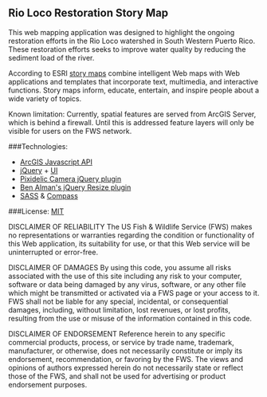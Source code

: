Rio Loco  Restoration Story Map
-------------

This web mapping application was designed to highlight the ongoing restoration efforts in the Rio Loco watershed in South Western Puerto Rico.  These restoration efforts seeks to improve water quality by reducing the sediment load of the river.

According to ESRI [story maps][1] combine intelligent Web maps with Web applications and templates that incorporate text, multimedia, and interactive functions. Story maps inform, educate, entertain, and inspire people about a wide variety of topics.

Known limitation:  Currently, spatial features are served from ArcGIS Server, which is behind a firewall.  Until this is addressed feature layers will only be visible for users on the FWS network.

###Technologies:
- [ArcGIS Javascript API][4]
- [jQuery][5] + [UI][6]</br>
- [Pixidelic Camera jQuery plugin][2]</br> 
- [Ben Alman's jQuery Resize plugin][3]
- [SASS][7] &amp; [Compass][8]

###License: [MIT][9]

DISCLAIMER OF RELIABILITY
The US Fish &amp; Wildlife Service (FWS) makes no representations or warranties regarding the condition or functionality of this Web application, its suitability for use, or that this Web service will be uninterrupted or error-free.

DISCLAIMER OF DAMAGES
By using this code, you assume all risks associated with the use of this site including any risk to your computer, software or data being damaged by any virus, software, or any other file which might be transmitted or activated via a FWS page or your access to it. FWS shall not be liable for any special, incidental, or consequential damages, including, without limitation, lost revenues, or lost profits, resulting from the use or misuse of the information contained in this code.

DISCLAIMER OF ENDORSEMENT
Reference herein to any specific commercial products, process, or service by trade name, trademark, manufacturer, or otherwise, does not necessarily constitute or imply its endorsement, recommendation, or favoring by the FWS. The views and opinions of authors expressed herein do not necessarily state or reflect those of the FWS, and shall not be used for advertising or product endorsement purposes.

[1]:http://storymaps.esri.com/home/
[2]:http://www.pixedelic.com/plugins/camera/
[3]:http://benalman.com/projects/jquery-resize-plugin/
[4]:https://developers.arcgis.com/en/javascript/
[5]:http://jquery.com/
[6]:http://jqueryui.com/
[7]:http://sass-lang.com/
[8]:http://compass-style.org/
[9]:http://opensource.org/licenses/MIT

